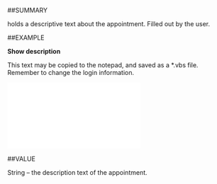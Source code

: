 
##SUMMARY


holds a descriptive text about the appointment. Filled out by the user.



##EXAMPLE

**Show description**

This text may be copied to the notepad, and saved as a *.vbs file. Remember to change the login information.

![](..\..\Examples\vbs\SOAppointment.Example.vbs.txt)


##VALUE

String – the description text of the appointment.

